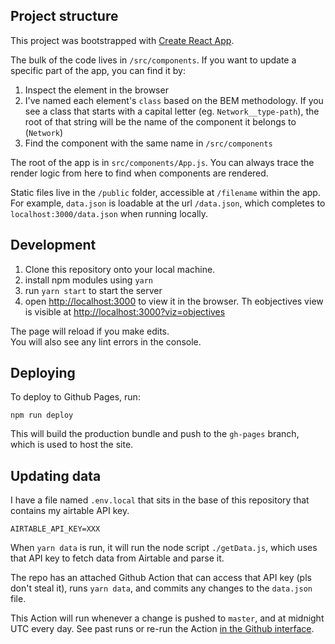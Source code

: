 ## Project structure

This project was bootstrapped with [Create React App](https://github.com/facebook/create-react-app).

The bulk of the code lives in `/src/components`. If you want to update a specific part of the app, you can find it by:

1. Inspect the element in the browser
1. I've named each element's `class` based on the BEM methodology. If you see a class that starts with a capital letter (eg. `Network__type-path`), the root of that string will be the name of the component it belongs to (`Network`)
1. Find the component with the same name in `/src/components`

The root of the app is in `src/components/App.js`. You can always trace the render logic from here to find when components are rendered.

Static files live in the `/public` folder, accessible at `/filename` within the app. For example, `data.json` is loadable at the url `/data.json`, which completes to `localhost:3000/data.json` when running locally.

## Development

1. Clone this repository onto your local machine.
1. install npm modules using `yarn`
1. run `yarn start` to start the server
1. open [http://localhost:3000](http://localhost:3000) to view it in the browser. Th eobjectives view is visible at [http://localhost:3000?viz=objectives](http://localhost:3000?viz=objectives)

The page will reload if you make edits.<br />
You will also see any lint errors in the console.

## Deploying

To deploy to Github Pages, run:

```shell
npm run deploy
```

This will build the production bundle and push to the `gh-pages` branch, which is used to host the site.

## Updating data

I have a file named `.env.local` that sits in the base of this repository that contains my airtable API key.

```
AIRTABLE_API_KEY=XXX
```

When `yarn data` is run, it will run the node script `./getData.js`, which uses that API key to fetch data from Airtable and parse it.

The repo has an attached Github Action that can access that API key (pls don't steal it), runs `yarn data`, and commits any changes to the `data.json` file.

This Action will run whenever a change is pushed to `master`, and at midnight UTC every day. See past runs or re-run the Action [in the Github interface](https://github.com/Wattenberger/climate-change-industry/actions).
